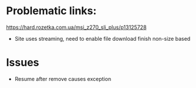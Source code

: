 # Problematic links:

https://hard.rozetka.com.ua/msi_z270_sli_plus/p13125728
- Site uses streaming, need to enable file download finish non-size based

# Issues
- Resume after remove causes exception